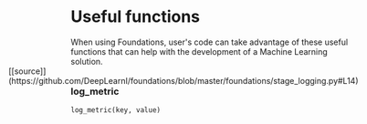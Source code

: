 <h1>Useful functions</h1>
When using Foundations, user's code can take advantage of these useful functions that can help with the development of a Machine Learning solution.
<span style="float:right;">[[source]](https://github.com/DeepLearnI/foundations/blob/master/foundations/stage_logging.py#L14)</span>

### log_metric


```python
log_metric(key, value)
```

